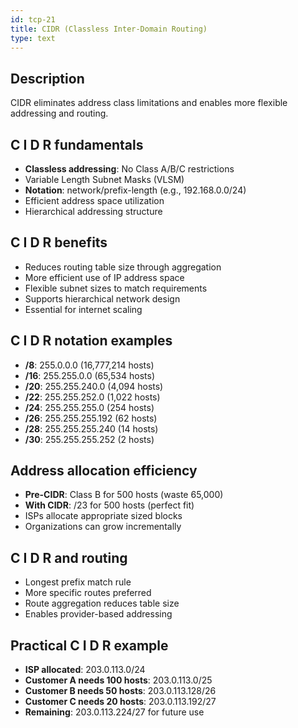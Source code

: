 ```yaml
---
id: tcp-21
title: CIDR (Classless Inter-Domain Routing)
type: text
---
```



## Description

CIDR eliminates address class limitations and enables more flexible addressing and routing.

## C I D R fundamentals

- **Classless addressing**: No Class A/B/C restrictions
- Variable Length Subnet Masks (VLSM)
- **Notation**: network/prefix-length (e.g., 192.168.0.0/24)
- Efficient address space utilization
- Hierarchical addressing structure

## C I D R benefits

- Reduces routing table size through aggregation
- More efficient use of IP address space
- Flexible subnet sizes to match requirements
- Supports hierarchical network design
- Essential for internet scaling

## C I D R notation examples

- **/8**: 255.0.0.0 (16,777,214 hosts)
- **/16**: 255.255.0.0 (65,534 hosts)
- **/20**: 255.255.240.0 (4,094 hosts)
- **/22**: 255.255.252.0 (1,022 hosts)
- **/24**: 255.255.255.0 (254 hosts)
- **/26**: 255.255.255.192 (62 hosts)
- **/28**: 255.255.255.240 (14 hosts)
- **/30**: 255.255.255.252 (2 hosts)

## Address allocation efficiency

- **Pre-CIDR**: Class B for 500 hosts (waste 65,000)
- **With CIDR**: /23 for 500 hosts (perfect fit)
- ISPs allocate appropriate sized blocks
- Organizations can grow incrementally

## C I D R and routing

- Longest prefix match rule
- More specific routes preferred
- Route aggregation reduces table size
- Enables provider-based addressing

## Practical  C I D R example

- **ISP allocated**: 203.0.113.0/24
- **Customer A needs 100 hosts**: 203.0.113.0/25
- **Customer B needs 50 hosts**: 203.0.113.128/26
- **Customer C needs 20 hosts**: 203.0.113.192/27
- **Remaining**: 203.0.113.224/27 for future use